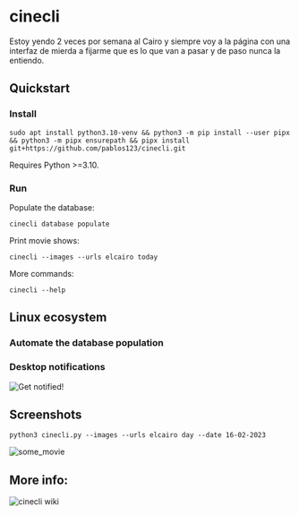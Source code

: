 # cinecli

Estoy yendo 2 veces por semana al Cairo y siempre voy a la página con una interfaz de mierda a fijarme
que es lo que van a pasar y de paso nunca la entiendo.

## Quickstart
### Install
```terminal
sudo apt install python3.10-venv && python3 -m pip install --user pipx && python3 -m pipx ensurepath && pipx install git+https://github.com/pablos123/cinecli.git
```

Requires Python >=3.10.

### Run
Populate the database:
```terminal
cinecli database populate
```

Print movie shows:
```terminal
cinecli --images --urls elcairo today
```

More commands:
```terminal
cinecli --help
```

## Linux ecosystem
### Automate the database population

### Desktop notifications
![Get notified!](https://github.com/pablos123/cinecli/wiki/Get-notified!)

## Screenshots
```terminal
python3 cinecli.py --images --urls elcairo day --date 16-02-2023
```
![some_movie](https://user-images.githubusercontent.com/52180403/219253983-7aac2088-0e9f-4818-9818-b5cbcdad3a0d.png)

## More info:
![cinecli wiki](https://github.com/pablos123/cinecli/wiki)
